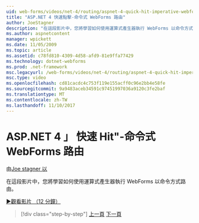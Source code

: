 ```yaml
---
uid: web-forms/videos/net-4/routing/aspnet-4-quick-hit-imperative-webforms-routing
title: "ASP.NET 4 快速點擊-命令式 WebForms 路由"
author: JoeStagner
description: "在這段影片中，您將學習如何使用運算式產生器執行 WebForms 以命令方式路由。"
ms.author: aspnetcontent
manager: wpickett
ms.date: 11/05/2009
ms.topic: article
ms.assetid: c78fd810-4309-4d58-afd9-81e9ffa77429
ms.technology: dotnet-webforms
ms.prod: .net-framework
msc.legacyurl: /web-forms/videos/net-4/routing/aspnet-4-quick-hit-imperative-webforms-routing
msc.type: video
ms.openlocfilehash: cd81cacdc4c753f119e155acff0c96e2bb4e58fe
ms.sourcegitcommit: 9a9483aceb34591c97451997036a9120c3fe2baf
ms.translationtype: MT
ms.contentlocale: zh-TW
ms.lasthandoff: 11/10/2017
---
```

<a name="aspnet-4-quick-hit---imperative-webforms-routing"></a>ASP.NET 4 」 快速 Hit"-命令式 WebForms 路由
====================
由[Joe stagner 以](https://github.com/JoeStagner)

在這段影片中，您將學習如何使用運算式產生器執行 WebForms 以命令方式路由。 

[&#9654;觀看影片 （12 分鐘）](https://channel9.msdn.com/Blogs/ASP-NET-Site-Videos/aspnet-4-quick-hit-imperative-webforms-routing)

>[!div class="step-by-step"]
[上一頁](aspnet-4-quick-hit-permanent-redirect.md)
[下一頁](aspnet-4-quick-hit-declarative-webforms-routing.md)
